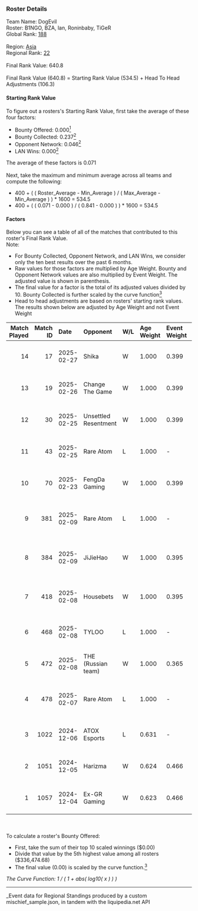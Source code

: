 ### Roster Details<br />
Team Name: DogEvil<br />
Roster: B1NGO, BZA, lan, Roninbaby, TiGeR<br />
Global Rank: [188](../../standings_global_2025_03_01.md)<br />
<br />
Region: [Asia]( ../../standings_asia_2025_03_01.md)<br />
Regional Rank: [22]( ../../standings_asia_2025_03_01.md)<br />
<br />
Final Rank Value:  640.8<br />
<br />
Final Rank Value (640.8) = Starting Rank Value (534.5) + Head To Head Adjustments (106.3)<br />

#### Starting Rank Value<br />
To figure out a rosters's Starting Rank Value, first take the average of these four factors:<br />
- Bounty Offered: 0.000[<sup>1</sup>](#table2)
- Bounty Collected: 0.237[<sup>2</sup>](#table1)
- Opponent Network: 0.046[<sup>2</sup>](#table1)
- LAN Wins: 0.000[<sup>2</sup>](#table1)

The average of these factors is 0.071<br />
<br />
Next, take the maximum and minimum average across all teams and compute the following:<br />
- 400 + ( ( Roster_Average - Min_Average ) / ( Max_Average - Min_Average ) ) * 1600 = 534.5
- 400 + ( ( 0.071 - 0.000 ) / ( 0.841 - 0.000 ) ) * 1600 = 534.5


#### Factors<br />
Below you can see a table of all of the matches that contributed to this roster's Final Rank Value.<br />
Note:<br />

- For Bounty Collected, Opponent Network, and LAN Wins, we consider only the ten best results over the past 6 months.
- Raw values for those factors are multiplied by Age Weight. Bounty and Opponent Network values are also multiplied by Event Weight. The adjusted value is shown in parenthesis.
- The final value for a factor is the total of its adjusted values divided by 10. Bounty Collected is further scaled by the curve function[<sup>3</sup>](#curveFunction)
- Head to head adjustments are based on rosters' starting rank values. The results shown below are adjusted by Age Weight and not Event Weight
<span id="table1"></span><br />


| Match Played | Match ID | Date       | Opponent             | W/L | Age Weight | Event Weight | Bounty Collected | Opponent Network | LAN Wins  | H2H Adj. | Roster                             |
| -: | -: | :- | :- | :- | :- | :- | :- | :- | :- | -: | :- |
|           14 |       17 | 2025-02-27 | Shika                | W   | 1.000      | 0.399        | 0.000 (0.000)    | 0.180 (0.072)    | 0 (0.000) |    11.79 | B1NGO, BZA, lan, Roninbaby, TiGeR  |
|           13 |       19 | 2025-02-26 | Change The Game      | W   | 1.000      | 0.399        | 0.000 (0.000)    | 0.120 (0.048)    | 0 (0.000) |    11.15 | B1NGO, BZA, lan, Roninbaby, TiGeR  |
|           12 |       30 | 2025-02-25 | Unsettled Resentment | W   | 1.000      | 0.399        | 0.004 (0.001)    | 0.239 (0.095)    | 0 (0.000) |    21.86 | B1NGO, BZA, lan, Roninbaby, TiGeR  |
|           11 |       43 | 2025-02-25 | Rare Atom            | L   | 1.000      | -            | -                | -                | -         |    -5.18 | B1NGO, BZA, lan, Roninbaby, TiGeR  |
|           10 |       70 | 2025-02-23 | FengDa Gaming        | W   | 1.000      | 0.399        | 0.000 (0.000)    | 0.060 (0.024)    | 0 (0.000) |     7.71 | B1NGO, BZA, lan, Roninbaby, TiGeR  |
|            9 |      381 | 2025-02-09 | Rare Atom            | L   | 1.000      | -            | -                | -                | -         |    -5.48 | B1NGO, BZA, heartZ, lan, Roninbaby |
|            8 |      384 | 2025-02-09 | JiJieHao             | W   | 1.000      | 0.395        | 0.000 (0.000)    | 0.261 (0.103)    | 0 (0.000) |    18.82 | B1NGO, BZA, heartZ, lan, Roninbaby |
|            7 |      418 | 2025-02-08 | Housebets            | W   | 1.000      | 0.395        | 0.001 (0.001)    | 0.144 (0.057)    | 0 (0.000) |    16.76 | B1NGO, BZA, heartZ, lan, Roninbaby |
|            6 |      468 | 2025-02-08 | TYLOO                | L   | 1.000      | -            | -                | -                | -         |    -4.52 | B1NGO, BZA, lan, Roninbaby, TiGeR  |
|            5 |      472 | 2025-02-08 | THE (Russian team)   | W   | 1.000      | 0.365        | 0.000 (0.000)    | 0.000 (0.000)    | 0 (0.000) |     8.84 | B1NGO, BZA, lan, Roninbaby, TiGeR  |
|            4 |      478 | 2025-02-07 | Rare Atom            | L   | 1.000      | -            | -                | -                | -         |    -4.95 | B1NGO, BZA, heartZ, lan, Roninbaby |
|            3 |     1022 | 2024-12-06 | ATOX Esports         | L   | 0.631      | -            | -                | -                | -         |    -1.19 | BZA, Cate, lan, Roninbaby, twy     |
|            2 |     1051 | 2024-12-05 | Harizma              | W   | 0.624      | 0.466        | 0.002 (0.000)    | 0.112 (0.033)    | 0 (0.000) |    15.42 | BZA, Cate, lan, Roninbaby, twy     |
|            1 |     1057 | 2024-12-04 | Ex-GR Gaming         | W   | 0.623      | 0.466        | 0.011 (0.003)    | 0.096 (0.028)    | 0 (0.000) |    15.26 | BZA, Cate, lan, Roninbaby, twy     |

<br />
<span id="table2"></span><br />
To calculate a roster's Bounty Offered:<br />

- First, take the sum of their top 10 scaled winnings ($0.00)
- Divide that value by the 5th highest value among all rosters ($336,474.68)
- The final value (0.00) is scaled by the curve function.[<sup>3</sup>](#curveFunction)

<span id="curveFunction"></span>_The Curve Function: 1 / ( 1 + abs( log10( x ) ) )_<br />

---
_Event data for Regional Standings produced by a custom mischief_sample.json, in tandem with the liquipedia.net API<br />
